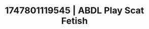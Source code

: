 ---
categories:
- Erotic photography
- Body worship
- Erotic duality
- Shadow kink
- Eclectic erotica
image: /assets/images/1747801119545.jpg
layout: post
seo:
  description: Featured content with sensual Scat Fetish, ABDL Play. HD images available.
  keywords: Scat Fetish, ABDL Play
  og_image: /assets/images/1747801119545.jpg
  schema_type: VisualArtwork
tags:
- ABDL Play
- Scat Fetish
- '#1747801119545'
title: 1747801119545 | ABDL Play Scat Fetish
---